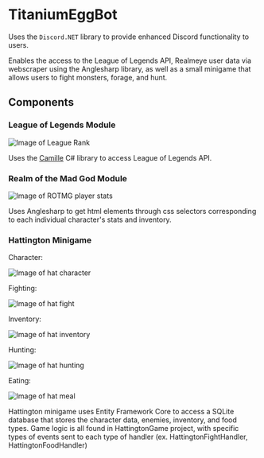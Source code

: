 # TitaniumEggBot

Uses the `Discord.NET` library to provide enhanced Discord functionality to users.

Enables the access to the League of Legends API, Realmeye user data via webscraper using the Anglesharp library, as well as a small minigame that allows users to fight monsters, forage, and hunt.

## Components

### League of Legends Module

![Image of League Rank](/images/lolrank_egg.png)

Uses the [Camille](https://github.com/MingweiSamuel/Camille) C# library to access League of Legends API.

### Realm of the Mad God Module

![Image of ROTMG player stats](/images/rotmg_player.png)

Uses Anglesharp to get html elements through css selectors corresponding to each individual character's stats and inventory.

### Hattington Minigame

Character:

![Image of hat character](/images/hatchar.png)

Fighting:

![Image of hat fight](/images/hatfight.png)

Inventory:

![Image of hat inventory](/images/hatinv.png)

Hunting:

![Image of hat hunting](/images/hathunt.png)

Eating:

![Image of hat meal](/images/hateat.png)

Hattington minigame uses Entity Framework Core to access a SQLite database that stores the character data, enemies, inventory, and food types. Game logic is all found in HattingtonGame project, with specific types of events sent to each type of handler (ex. HattingtonFightHandler, HattingtonFoodHandler)
